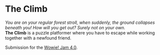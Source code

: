 # The Climb

_You are on your regular forest stroll, when suddenly, the ground collapses beneath you! How will you get out? Surely not on your own._  
**The Climb** is a puzzle platformer where you have to escape while working together with a newfound friend.  

Submission for the [Wowie! Jam 4.0](https://itch.io/jam/wowie-jam-4).
